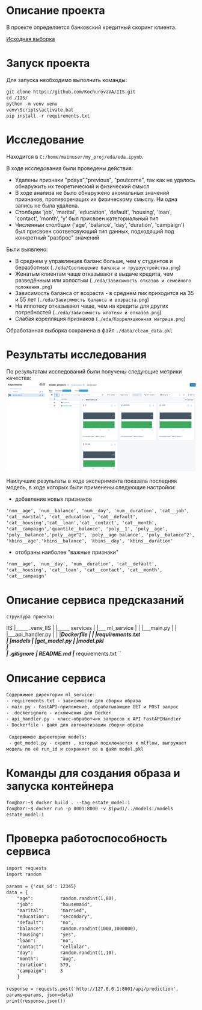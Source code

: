 # Описание проекта
В проекте определяется банковский кредитный скоринг клиента.

[Исходная выборка ](https://www.kaggle.com/datasets/kapturovalexander/bank-credit-scoring/data)

# Запуск проекта
Для запуска необходимо выполнить команды:
```
git clone https://github.com/KochurovaVA/IIS.git
cd /IIS/
python -m venv venv
venv\Scripts\activate.bat
pip install -r requirements.txt
```
# Исследование

Находится в `C:/home/mainuser/my_proj/eda/eda.ipynb`. 

В ходе исследования были проведены действия:
* Удалены признаки "pdays","previous", "poutcome", так как не удалось обнаружить их теоретический и физический смысл
* В ходе анализа не было обнаружено аномальных значений признаков, противоречащих их физическому смыслу. Ни одна запись не была удалена.
* Столбцам 'job', 'marital', 'education', 'default', 'housing', 'loan', 'contact', 'month', 'y' был присвоен категориальный тип
* Численныи столбцам ('age', 'balance', 'day', 'duration', 'campaign') был присвоен соответсвующий тип данных, подходящий под конкретный "разброс" значений

Были выявлено: 
* В среднем у управленцев баланс больше, чем у студентов и беразботных (`./eda/Соотношение баланса и трудоустройства.png`)
* Женатым клиентам чаще отказывают в выдаче кредита, чем разведённым или холостым (`./eda/Зависимость отказов и семейного положения.png`)
* Зависимость баланса от возраста - в среднем пик приходится на 35 и 55 лет (`./eda/Зависимость баланса и возраста.png`)
* На иппотеку отказывают чаще, чем на кредиты для других потребностей (`./eda/Зависимость ипотеки и отказов.png`)
* Слабая корелляция признаков (`./eda/Корреляционная матрица.png`)

Обработанная выборка сохранена в файл `./data/clean_data.pkl`

# Результаты исследования

По результатам исследований были получены следующие метрики качества:
![alt text](image.png)

Наилучшие результаты в ходе эксперимента показала последняя модель, в ходе которых были применены следующие настройки:
* добавление новых признаков

```
'num__age', 'num__balance', 'num__day', 'num__duration', 'cat__job',
'cat__marital', 'cat__education', 'cat__default', 'cat__housing','cat__loan','cat__contact', 'cat__month', 'cat__campaign','quantile__balance', 'poly__1', 'poly__age', 'poly__balance','poly__age^2', 'poly__age balance', 'poly__balance^2', 'kbins__age','kbins__balance', 'kbins__day', 'kbins__duration'
```

* отобраны наиболее "важные признаки"

```
'num__age', 'num__day', 'num__duration', 'cat__default', 'cat__housing', 'cat__loan', 'cat__contact', 'cat__month', 'cat__campaign'
```

# Описание сервиса предсказаний

```
структура проекта:
```
IIS
 |_____ .venv_IIS
 |
 |_____ services
 |       |___ ml_service
 |       |      |___main.py
 |       |      |___api_handler.py
 |       |      |___Dockerfile
 |       |      |___requirements.txt  
 |       |___models
 |              |___get_model.py
 |              |___model.pkl   
 |              
 |_____ .gitignore
 |_____ README.md
 |_____ requirements.txt
 ``

 # Описание сервиса

 ```
 Cодержимое директории ml_service:
 - requirements.txt - зависимости для сборки образа
 - main.py - FastAPI-приложение, обрабатывающее GET и POST запрос
 - .dockerignore - исключения для Docker
 - api_handler.py - класс-обработчик запросов к API FastAPIHandler
 - Dockerfile - файл для автоматизации сборки образа

  Cодержимое директории models:
  - get_model.py - скрипт , который подключается к mlflow, выгружает модель по её run_id и сохраняет ее в файл model.pkl
  ```

#  Команды для создания образа и запуска контейнера

```
foo@bar:~$ docker build . --tag estate_model:1
foo@bar:~$ docker run -p 8001:8000 -v $(pwd)/../models:/models estate_model:1

```

# Проверка работоспособность сервиса

```
import requests
import random

params = {'cus_id': 12345}
data = {
    "age":          random.randint(1,80),
    "job":          "housemaid",
    "marital":	    "married",
    "education":	"secondary",
    "default":	    "no",
    "balance":	    random.randint(1000,1000000),
    "housing":	    "yes",
    "loan":	        "no",
    "contact":	    "cellular",
    "day":	        random.randint(1,10),
    "month":	    "aug",
    "duration":     579,
    "campaign":     3
    } 

response = requests.post('http://127.0.0.1:8001/api/prediction', params=params, json=data)
print(response.json())
```
